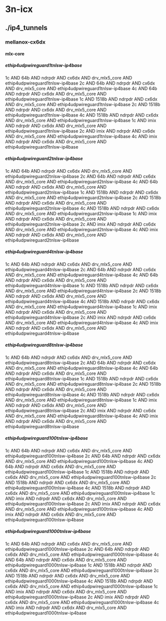 # 3n-icx
## ./ip4_tunnels
### mellanox-cx6dx
#### mlx-core
##### ethip4udpwireguard1tnlsw-ip4base
1c AND 64b AND ndrpdr AND cx6dx AND drv_mlx5_core AND ethip4udpwireguard1tnlsw-ip4base
2c AND 64b AND ndrpdr AND cx6dx AND drv_mlx5_core AND ethip4udpwireguard1tnlsw-ip4base
4c AND 64b AND ndrpdr AND cx6dx AND drv_mlx5_core AND ethip4udpwireguard1tnlsw-ip4base
1c AND 1518b AND ndrpdr AND cx6dx AND drv_mlx5_core AND ethip4udpwireguard1tnlsw-ip4base
2c AND 1518b AND ndrpdr AND cx6dx AND drv_mlx5_core AND ethip4udpwireguard1tnlsw-ip4base
4c AND 1518b AND ndrpdr AND cx6dx AND drv_mlx5_core AND ethip4udpwireguard1tnlsw-ip4base
1c AND imix AND ndrpdr AND cx6dx AND drv_mlx5_core AND ethip4udpwireguard1tnlsw-ip4base
2c AND imix AND ndrpdr AND cx6dx AND drv_mlx5_core AND ethip4udpwireguard1tnlsw-ip4base
4c AND imix AND ndrpdr AND cx6dx AND drv_mlx5_core AND ethip4udpwireguard1tnlsw-ip4base
##### ethip4udpwireguard2tnlsw-ip4base
1c AND 64b AND ndrpdr AND cx6dx AND drv_mlx5_core AND ethip4udpwireguard2tnlsw-ip4base
2c AND 64b AND ndrpdr AND cx6dx AND drv_mlx5_core AND ethip4udpwireguard2tnlsw-ip4base
4c AND 64b AND ndrpdr AND cx6dx AND drv_mlx5_core AND ethip4udpwireguard2tnlsw-ip4base
1c AND 1518b AND ndrpdr AND cx6dx AND drv_mlx5_core AND ethip4udpwireguard2tnlsw-ip4base
2c AND 1518b AND ndrpdr AND cx6dx AND drv_mlx5_core AND ethip4udpwireguard2tnlsw-ip4base
4c AND 1518b AND ndrpdr AND cx6dx AND drv_mlx5_core AND ethip4udpwireguard2tnlsw-ip4base
1c AND imix AND ndrpdr AND cx6dx AND drv_mlx5_core AND ethip4udpwireguard2tnlsw-ip4base
2c AND imix AND ndrpdr AND cx6dx AND drv_mlx5_core AND ethip4udpwireguard2tnlsw-ip4base
4c AND imix AND ndrpdr AND cx6dx AND drv_mlx5_core AND ethip4udpwireguard2tnlsw-ip4base
##### ethip4udpwireguard4tnlsw-ip4base
1c AND 64b AND ndrpdr AND cx6dx AND drv_mlx5_core AND ethip4udpwireguard4tnlsw-ip4base
2c AND 64b AND ndrpdr AND cx6dx AND drv_mlx5_core AND ethip4udpwireguard4tnlsw-ip4base
4c AND 64b AND ndrpdr AND cx6dx AND drv_mlx5_core AND ethip4udpwireguard4tnlsw-ip4base
1c AND 1518b AND ndrpdr AND cx6dx AND drv_mlx5_core AND ethip4udpwireguard4tnlsw-ip4base
2c AND 1518b AND ndrpdr AND cx6dx AND drv_mlx5_core AND ethip4udpwireguard4tnlsw-ip4base
4c AND 1518b AND ndrpdr AND cx6dx AND drv_mlx5_core AND ethip4udpwireguard4tnlsw-ip4base
1c AND imix AND ndrpdr AND cx6dx AND drv_mlx5_core AND ethip4udpwireguard4tnlsw-ip4base
2c AND imix AND ndrpdr AND cx6dx AND drv_mlx5_core AND ethip4udpwireguard4tnlsw-ip4base
4c AND imix AND ndrpdr AND cx6dx AND drv_mlx5_core AND ethip4udpwireguard4tnlsw-ip4base
##### ethip4udpwireguard8tnlsw-ip4base
1c AND 64b AND ndrpdr AND cx6dx AND drv_mlx5_core AND ethip4udpwireguard8tnlsw-ip4base
2c AND 64b AND ndrpdr AND cx6dx AND drv_mlx5_core AND ethip4udpwireguard8tnlsw-ip4base
4c AND 64b AND ndrpdr AND cx6dx AND drv_mlx5_core AND ethip4udpwireguard8tnlsw-ip4base
1c AND 1518b AND ndrpdr AND cx6dx AND drv_mlx5_core AND ethip4udpwireguard8tnlsw-ip4base
2c AND 1518b AND ndrpdr AND cx6dx AND drv_mlx5_core AND ethip4udpwireguard8tnlsw-ip4base
4c AND 1518b AND ndrpdr AND cx6dx AND drv_mlx5_core AND ethip4udpwireguard8tnlsw-ip4base
1c AND imix AND ndrpdr AND cx6dx AND drv_mlx5_core AND ethip4udpwireguard8tnlsw-ip4base
2c AND imix AND ndrpdr AND cx6dx AND drv_mlx5_core AND ethip4udpwireguard8tnlsw-ip4base
4c AND imix AND ndrpdr AND cx6dx AND drv_mlx5_core AND ethip4udpwireguard8tnlsw-ip4base
##### ethip4udpwireguard100tnlsw-ip4base
1c AND 64b AND ndrpdr AND cx6dx AND drv_mlx5_core AND ethip4udpwireguard100tnlsw-ip4base
2c AND 64b AND ndrpdr AND cx6dx AND drv_mlx5_core AND ethip4udpwireguard100tnlsw-ip4base
4c AND 64b AND ndrpdr AND cx6dx AND drv_mlx5_core AND ethip4udpwireguard100tnlsw-ip4base
1c AND 1518b AND ndrpdr AND cx6dx AND drv_mlx5_core AND ethip4udpwireguard100tnlsw-ip4base
2c AND 1518b AND ndrpdr AND cx6dx AND drv_mlx5_core AND ethip4udpwireguard100tnlsw-ip4base
4c AND 1518b AND ndrpdr AND cx6dx AND drv_mlx5_core AND ethip4udpwireguard100tnlsw-ip4base
1c AND imix AND ndrpdr AND cx6dx AND drv_mlx5_core AND ethip4udpwireguard100tnlsw-ip4base
2c AND imix AND ndrpdr AND cx6dx AND drv_mlx5_core AND ethip4udpwireguard100tnlsw-ip4base
4c AND imix AND ndrpdr AND cx6dx AND drv_mlx5_core AND ethip4udpwireguard100tnlsw-ip4base
##### ethip4udpwireguard1000tnlsw-ip4base
1c AND 64b AND ndrpdr AND cx6dx AND drv_mlx5_core AND ethip4udpwireguard1000tnlsw-ip4base
2c AND 64b AND ndrpdr AND cx6dx AND drv_mlx5_core AND ethip4udpwireguard1000tnlsw-ip4base
4c AND 64b AND ndrpdr AND cx6dx AND drv_mlx5_core AND ethip4udpwireguard1000tnlsw-ip4base
1c AND 1518b AND ndrpdr AND cx6dx AND drv_mlx5_core AND ethip4udpwireguard1000tnlsw-ip4base
2c AND 1518b AND ndrpdr AND cx6dx AND drv_mlx5_core AND ethip4udpwireguard1000tnlsw-ip4base
4c AND 1518b AND ndrpdr AND cx6dx AND drv_mlx5_core AND ethip4udpwireguard1000tnlsw-ip4base
1c AND imix AND ndrpdr AND cx6dx AND drv_mlx5_core AND ethip4udpwireguard1000tnlsw-ip4base
2c AND imix AND ndrpdr AND cx6dx AND drv_mlx5_core AND ethip4udpwireguard1000tnlsw-ip4base
4c AND imix AND ndrpdr AND cx6dx AND drv_mlx5_core AND ethip4udpwireguard1000tnlsw-ip4base